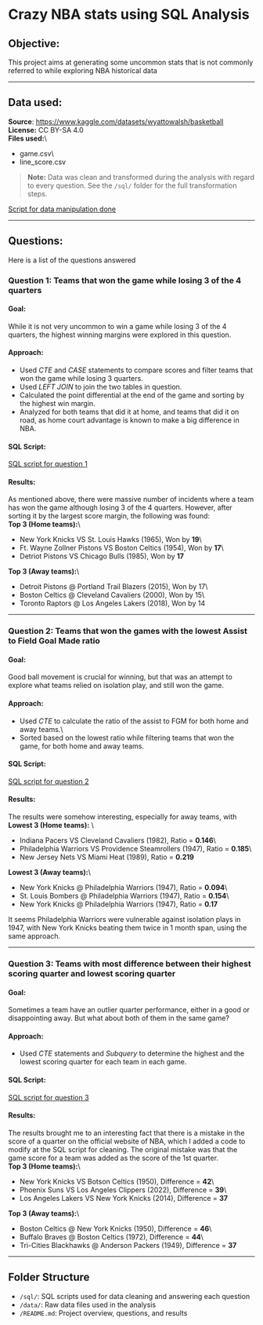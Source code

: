 # Crazy NBA stats using SQL Analysis

## Objective:

This project aims at generating some uncommon stats that is not commonly referred to while exploring NBA historical data

------------------------------------------------------------------------

## Data used:

**Source**: <https://www.kaggle.com/datasets/wyattowalsh/basketball>\
**License:** CC BY-SA 4.0\
**Files used:**\
- game.csv\
- line_score.csv

> **Note:** Data was clean and transformed during the analysis with regard to every question. See the `/sql/` folder for the full transformation steps.

[Script for data manipulation done](sql/Data_cleaning.sql)

------------------------------------------------------------------------

## Questions:

Here is a list of the questions answered

### Question 1: Teams that won the game while losing 3 of the 4 quarters

#### Goal:

While it is not very uncommon to win a game while losing 3 of the 4 quarters, the highest winning margins were explored in this question.

#### Approach:

-   Used *CTE* and *CASE* statements to compare scores and filter teams that won the game while losing 3 quarters.
-   Used *LEFT JOIN* to join the two tables in question.
-   Calculated the point differential at the end of the game and sorting by the highest win margin.
-   Analyzed for both teams that did it at home, and teams that did it on road, as home court advantage is known to make a big difference in NBA.

#### SQL Script:

[SQL script for question 1](sql/Question_1.sql)

#### Results:

As mentioned above, there were massive number of incidents where a team has won the game although losing 3 of the 4 quarters. However, after sorting it by the largest score margin, the following was found:\
**Top 3 (Home teams):**\
- New York Knicks VS St. Louis Hawks (1965), Won by **19**\
- Ft. Wayne Zollner Pistons VS Boston Celtics (1954), Won by **17**\
- Detriot Pistons VS Chicago Bulls (1985), Won by **17**

**Top 3 (Away teams):**\
- Detroit Pistons \@ Portland Trail Blazers (2015), Won by 17\
- Boston Celtics \@ Cleveland Cavaliers (2000), Won by 15\
- Toronto Raptors \@ Los Angeles Lakers (2018), Won by 14

------------------------------------------------------------------------

### Question 2: Teams that won the games with the lowest Assist to Field Goal Made ratio

#### Goal:

Good ball movement is crucial for winning, but that was an attempt to explore what teams relied on isolation play, and still won the game.

#### Approach:

-   Used *CTE* to calculate the ratio of the assist to FGM for both home and away teams.\
-   Sorted based on the lowest ratio while filtering teams that won the game, for both home and away teams.

#### SQL Script:

[SQL script for question 2](sql/Question_2.sql)

#### Results:

The results were somehow interesting, especially for away teams, with\
**Lowest 3 (Home teams):** \
- Indiana Pacers VS Cleveland Cavaliers (1982), Ratio = **0.146**\
- Philadelphia Warriors VS Providence Steamrollers (1947), Ratio = **0.185**\
- New Jersey Nets VS Miami Heat (1989), Ratio = **0.219**

**Lowest 3 (Away teams):**\
- New York Knicks \@ Philadelphia Warriors (1947), Ratio = **0.094**\
- St. Louis Bombers \@ Philadelphia Warriors (1947), Ratio = **0.154**\
- New York Knicks \@ Philadelphia Warriors (1947), Ratio = **0.17**

It seems Philadelphia Warriors were vulnerable against isolation plays in 1947, with New York Knicks beating them twice in 1 month span, using the same approach.

------------------------------------------------------------------------

### Question 3: Teams with most difference between their highest scoring quarter and lowest scoring quarter

#### Goal:

Sometimes a team have an outlier quarter performance, either in a good or disappointing away. But what about both of them in the same game?

#### Approach:

-   Used *CTE* statements and *Subquery* to determine the highest and the lowest scoring quarter for each team in each game.

#### SQL Script:

[SQL script for question 3](sql/Question_3.sql)

#### Results:

The results brought me to an interesting fact that there is a mistake in the score of a quarter on the official website of NBA, which I added a code to modify at the SQL script for cleaning. The original mistake was that the game score for a team was added as the score of the 1st quarter.\
**Top 3 (Home teams):**\
- New York Knicks VS Botson Celtics (1950), Difference = **42**\
- Phoenix Suns VS Los Angeles Clippers (2022), Difference = **39**\
- Los Angeles Lakers VS New York Knicks (2014), Difference = **37**

**Top 3 (Away teams):**\
- Boston Celtics \@ New York Knicks (1950), Difference = **46**\
- Buffalo Braves \@ Boston Celtics (1972), Difference = **44**\
- Tri-Cities Blackhawks \@ Anderson Packers (1949), Difference = **37**

------------------------------------------------------------------------

## Folder Structure

-   `/sql/`: SQL scripts used for data cleaning and answering each question
-   `/data/`: Raw data files used in the analysis
-   `/README.md`: Project overview, questions, and results
